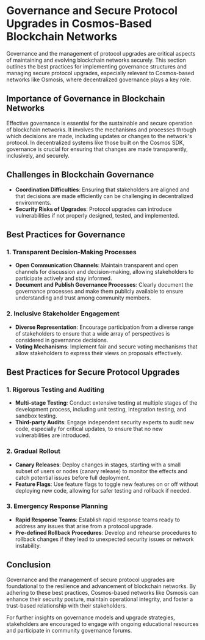 # Governance and Secure Protocol Upgrades in Cosmos-Based Blockchain Networks

Governance and the management of protocol upgrades are critical aspects of maintaining and evolving blockchain networks securely. This section outlines the best practices for implementing governance structures and managing secure protocol upgrades, especially relevant to Cosmos-based networks like Osmosis, where decentralized governance plays a key role.

## Importance of Governance in Blockchain Networks

Effective governance is essential for the sustainable and secure operation of blockchain networks. It involves the mechanisms and processes through which decisions are made, including updates or changes to the network's protocol. In decentralized systems like those built on the Cosmos SDK, governance is crucial for ensuring that changes are made transparently, inclusively, and securely.

## Challenges in Blockchain Governance

- **Coordination Difficulties**: Ensuring that stakeholders are aligned and that decisions are made efficiently can be challenging in decentralized environments.
- **Security Risks of Upgrades**: Protocol upgrades can introduce vulnerabilities if not properly designed, tested, and implemented.

## Best Practices for Governance

### 1. Transparent Decision-Making Processes
- **Open Communication Channels**: Maintain transparent and open channels for discussion and decision-making, allowing stakeholders to participate actively and stay informed.
- **Document and Publish Governance Processes**: Clearly document the governance processes and make them publicly available to ensure understanding and trust among community members.

### 2. Inclusive Stakeholder Engagement
- **Diverse Representation**: Encourage participation from a diverse range of stakeholders to ensure that a wide array of perspectives is considered in governance decisions.
- **Voting Mechanisms**: Implement fair and secure voting mechanisms that allow stakeholders to express their views on proposals effectively.

## Best Practices for Secure Protocol Upgrades

### 1. Rigorous Testing and Auditing
- **Multi-stage Testing**: Conduct extensive testing at multiple stages of the development process, including unit testing, integration testing, and sandbox testing.
- **Third-party Audits**: Engage independent security experts to audit new code, especially for critical updates, to ensure that no new vulnerabilities are introduced.

### 2. Gradual Rollout
- **Canary Releases**: Deploy changes in stages, starting with a small subset of users or nodes (canary release) to monitor the effects and catch potential issues before full deployment.
- **Feature Flags**: Use feature flags to toggle new features on or off without deploying new code, allowing for safer testing and rollback if needed.

### 3. Emergency Response Planning
- **Rapid Response Teams**: Establish rapid response teams ready to address any issues that arise from a protocol upgrade.
- **Pre-defined Rollback Procedures**: Develop and rehearse procedures to rollback changes if they lead to unexpected security issues or network instability.

## Conclusion

Governance and the management of secure protocol upgrades are foundational to the resilience and advancement of blockchain networks. By adhering to these best practices, Cosmos-based networks like Osmosis can enhance their security posture, maintain operational integrity, and foster a trust-based relationship with their stakeholders.

For further insights on governance models and upgrade strategies, stakeholders are encouraged to engage with ongoing educational resources and participate in community governance forums.
